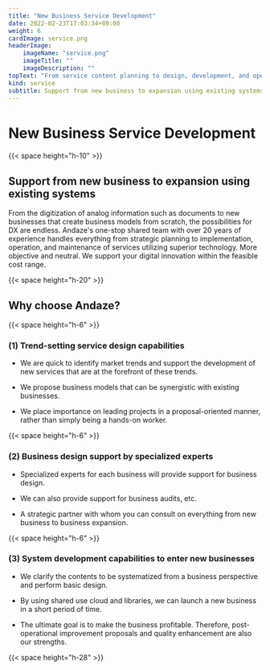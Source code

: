 ```yaml
---
title: "New Business Service Development"
date: 2022-02-23T17:03:34+09:00
weight: 6
cardImage: service.png
headerImage:
    imageName: "service.png"
    imageTitle: ""
    imageDescription: ""
topText: "From service content planning to design, development, and operation, we support the speedy launch of new business services with a sense of urgency."
kind: service
subtitle: Support from new business to expansion using existing systems
---
```


# New Business Service Development　

{{< space height="h-10" >}}

## Support from new business to expansion using existing systems  

From the digitization of analog information such as documents to new businesses that create business models from scratch, the possibilities for DX are endless. Andaze's one-stop shared team with over 20 years of experience handles everything from strategic planning to implementation, operation, and maintenance of services utilizing superior technology. More objective and neutral. We support your digital innovation within the feasible cost range.

{{< space height="h-20" >}}

## Why choose Andaze?

{{< space height="h-6" >}}

### (1) Trend-setting service design capabilities

* We are quick to identify market trends and support the development of new services that are at the forefront of these trends.  

* We propose business models that can be synergistic with existing businesses.  

* We place importance on leading projects in a proposal-oriented manner, rather than simply being a hands-on worker.

{{< space height="h-6" >}}

### (2) Business design support by specialized experts

* Specialized experts for each business will provide support for business design.  

* We can also provide support for business audits, etc.  

* A strategic partner with whom you can consult on everything from new business to business expansion.

{{< space height="h-6" >}}

### (3) System development capabilities to enter new businesses

* We clarify the contents to be systematized from a business perspective and perform basic design.  

* By using shared use cloud and libraries, we can launch a new business in a short period of time.  

* The ultimate goal is to make the business profitable. Therefore, post-operational improvement proposals and quality enhancement are also our strengths.

{{< space height="h-28" >}}

